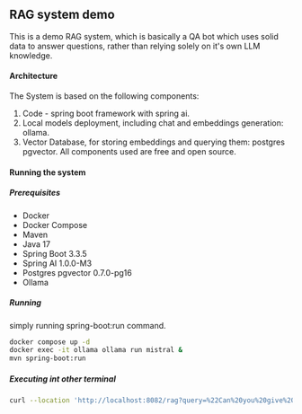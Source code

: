 ## RAG system demo
This is a demo RAG system, which is basically a QA bot which uses solid data to answer questions, rather than relying solely on it's own LLM knowledge.

#### Architecture
The System is based on the following components:
1. Code - spring boot framework with spring ai.
2. Local models deployment, including chat and embeddings generation: ollama.
3. Vector Database, for storing embeddings and querying them: postgres pgvector.
   All components used are free and open source.

#### Running the system
##### Prerequisites
- Docker
- Docker Compose
- Maven
- Java 17
- Spring Boot 3.3.5
- Spring AI 1.0.0-M3
- Postgres pgvector 0.7.0-pg16
- Ollama

##### Running
simply running spring-boot:run command.

```bash
docker compose up -d
docker exec -it ollama ollama run mistral &
mvn spring-boot:run
```

##### Executing int other terminal

```bash
curl --location 'http://localhost:8082/rag?query=%22Can%20you%20give%20me%20a%20short%20summary%20of%20the%20thoughtworks%20technology%20radar%3F%22'
```